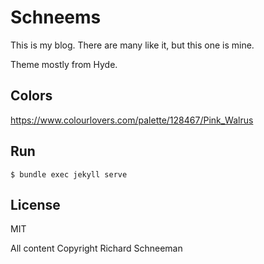 # Schneems

This is my blog. There are many like it, but this one is mine.

Theme mostly from Hyde.

## Colors

https://www.colourlovers.com/palette/128467/Pink_Walrus


## Run

```
$ bundle exec jekyll serve
```

## License

MIT

All content Copyright Richard Schneeman
